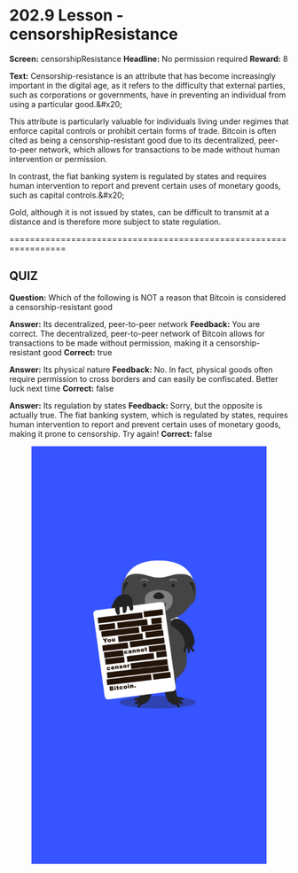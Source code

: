 # 202.9 Lesson - censorshipResistance

**Screen:** censorshipResistance
**Headline:** No permission required
**Reward:** 8

**Text:** Censorship-resistance is an attribute that has become increasingly important in the digital age, as it refers to the difficulty that external parties, such as corporations or governments, have in preventing an individual from using a particular good.&amp;#x20;

This attribute is particularly valuable for individuals living under regimes that enforce capital controls or prohibit certain forms of trade. Bitcoin is often cited as being a censorship-resistant good due to its decentralized, peer-to-peer network, which allows for transactions to be made without human intervention or permission.

In contrast, the fiat banking system is regulated by states and requires human intervention to report and prevent certain uses of monetary goods, such as capital controls.&amp;#x20;

Gold, although it is not issued by states, can be difficult to transmit at a distance and is therefore more subject to state regulation.


=================================================================

## QUIZ

**Question:** Which of the following is NOT a reason that Bitcoin is considered a censorship-resistant good

**Answer:** Its decentralized, peer-to-peer network
**Feedback:** You are correct. The decentralized, peer-to-peer network of Bitcoin allows for transactions to be made without permission, making it a censorship-resistant good
**Correct:** true

**Answer:** Its physical nature
**Feedback:** No. In fact, physical goods often require permission to cross borders and can easily be confiscated. Better luck next time
**Correct:** false

**Answer:** Its regulation by states
**Feedback:** Sorry, but the opposite is actually true. The fiat banking system, which is regulated by states, requires human intervention to report and prevent certain uses of monetary goods, making it prone to censorship. Try again!
**Correct:** false


<figure><img src="../.gitbook/assets/202-09.png" alt=""><figcaption></figcaption></figure>


